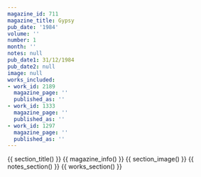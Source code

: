 ```yaml
---
magazine_id: 711
magazine_title: Gypsy
pub_date: '1984'
volume: ''
number: 1
month: ''
notes: null
pub_date1: 31/12/1984
pub_date2: null
image: null
works_included:
- work_id: 2189
  magazine_page: ''
  published_as: ''
- work_id: 1333
  magazine_page: ''
  published_as: ''
- work_id: 1297
  magazine_page: ''
  published_as: ''
---
```


{{ section_title() }}
{{ magazine_info() }}
{{ section_image() }}
{{ notes_section() }}
{{ works_section() }}
